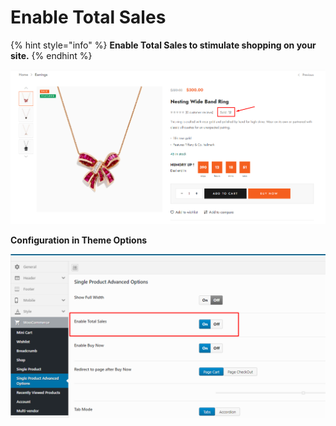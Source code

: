 # Enable Total Sales

{% hint style="info" %}
**Enable Total Sales to stimulate shopping on your site.**
{% endhint %}

![](../.gitbook/assets/woo-setting-18.png)

**Configuration in Theme Options**

![](../.gitbook/assets/woo-setting-18-1.png)
